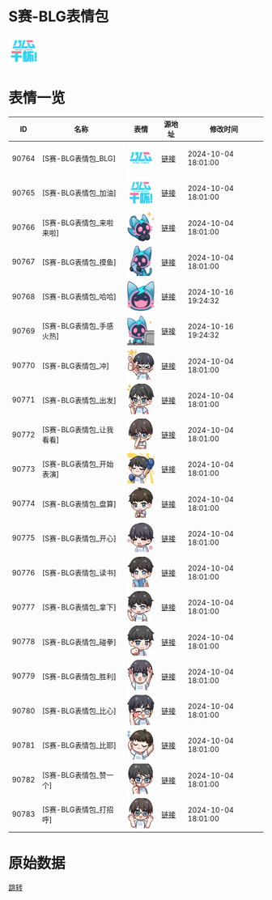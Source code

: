 # S赛-BLG表情包

<img src="./cover.png" height="60" alt="cover" />

# 表情一览

|ID|名称|表情|源地址|修改时间|
|----|----|----|----|----|
|90764|[S赛-BLG表情包_BLG]|<img src="./pic/090764_%5BS赛-BLG表情包_BLG%5D.png" height="60" alt="BLG"/>|[链接](https://i0.hdslb.com/bfs/garb/84b1b3977b7122392a97baa6a3776152cda887bd.png)|2024-10-04 18:01:00|
|90765|[S赛-BLG表情包_加油]|<img src="./pic/090765_%5BS赛-BLG表情包_加油%5D.png" height="60" alt="加油"/>|[链接](https://i0.hdslb.com/bfs/garb/5044d7709b566c5f6fd4684083b890b8873c0df1.png)|2024-10-04 18:01:00|
|90766|[S赛-BLG表情包_来啦来啦]|<img src="./pic/090766_%5BS赛-BLG表情包_来啦来啦%5D.png" height="60" alt="来啦来啦"/>|[链接](https://i0.hdslb.com/bfs/garb/49105fcc4453959b1c532b0da343e44b896def1d.png)|2024-10-04 18:01:00|
|90767|[S赛-BLG表情包_摸鱼]|<img src="./pic/090767_%5BS赛-BLG表情包_摸鱼%5D.png" height="60" alt="摸鱼"/>|[链接](https://i0.hdslb.com/bfs/garb/d85a8e5aa18055124f1a91210f09bcc708ad5e81.png)|2024-10-04 18:01:00|
|90768|[S赛-BLG表情包_哈哈]|<img src="./pic/090768_%5BS赛-BLG表情包_哈哈%5D.png" height="60" alt="哈哈"/>|[链接](https://i0.hdslb.com/bfs/garb/item/1c9f9536ef13b1ad09b9024821734b228046b143.png)|2024-10-16 19:24:32|
|90769|[S赛-BLG表情包_手感火热]|<img src="./pic/090769_%5BS赛-BLG表情包_手感火热%5D.png" height="60" alt="手感火热"/>|[链接](https://i0.hdslb.com/bfs/garb/item/847bcb9fde0591f1ce5d5347a7c8be205e97261d.png)|2024-10-16 19:24:32|
|90770|[S赛-BLG表情包_冲]|<img src="./pic/090770_%5BS赛-BLG表情包_冲%5D.png" height="60" alt="冲"/>|[链接](https://i0.hdslb.com/bfs/garb/62e4c06251777fd4f636f46a9f719c3c9f96e392.png)|2024-10-04 18:01:00|
|90771|[S赛-BLG表情包_出发]|<img src="./pic/090771_%5BS赛-BLG表情包_出发%5D.png" height="60" alt="出发"/>|[链接](https://i0.hdslb.com/bfs/garb/cbfd82bfff90b2804078aa22409c80165a769089.png)|2024-10-04 18:01:00|
|90772|[S赛-BLG表情包_让我看看]|<img src="./pic/090772_%5BS赛-BLG表情包_让我看看%5D.png" height="60" alt="让我看看"/>|[链接](https://i0.hdslb.com/bfs/garb/2c76b8d33ce871bca3736c1c743acfaef9481466.png)|2024-10-04 18:01:00|
|90773|[S赛-BLG表情包_开始表演]|<img src="./pic/090773_%5BS赛-BLG表情包_开始表演%5D.png" height="60" alt="开始表演"/>|[链接](https://i0.hdslb.com/bfs/garb/b10cd8dbf7b430ec1be642731c23d82009d6dc7d.png)|2024-10-04 18:01:00|
|90774|[S赛-BLG表情包_盘算]|<img src="./pic/090774_%5BS赛-BLG表情包_盘算%5D.png" height="60" alt="盘算"/>|[链接](https://i0.hdslb.com/bfs/garb/a7fa1ec45ef79e706ceeb5a302451e6cc52fb4ee.png)|2024-10-04 18:01:00|
|90775|[S赛-BLG表情包_开心]|<img src="./pic/090775_%5BS赛-BLG表情包_开心%5D.png" height="60" alt="开心"/>|[链接](https://i0.hdslb.com/bfs/garb/8402bb585f6eff86b5b5a82e7b87488a83dfdecf.png)|2024-10-04 18:01:00|
|90776|[S赛-BLG表情包_读书]|<img src="./pic/090776_%5BS赛-BLG表情包_读书%5D.png" height="60" alt="读书"/>|[链接](https://i0.hdslb.com/bfs/garb/6a59785db66ed4b6d027ac660bfc89b38a087c7d.png)|2024-10-04 18:01:00|
|90777|[S赛-BLG表情包_拿下]|<img src="./pic/090777_%5BS赛-BLG表情包_拿下%5D.png" height="60" alt="拿下"/>|[链接](https://i0.hdslb.com/bfs/garb/d820e8e0cc975657f2145b9fa8761a076f51d73d.png)|2024-10-04 18:01:00|
|90778|[S赛-BLG表情包_碰拳]|<img src="./pic/090778_%5BS赛-BLG表情包_碰拳%5D.png" height="60" alt="碰拳"/>|[链接](https://i0.hdslb.com/bfs/garb/a01120581b378d8c73b9e6b505e0fd58cd1edf5a.png)|2024-10-04 18:01:00|
|90779|[S赛-BLG表情包_胜利]|<img src="./pic/090779_%5BS赛-BLG表情包_胜利%5D.png" height="60" alt="胜利"/>|[链接](https://i0.hdslb.com/bfs/garb/f663a557445f0b342939ebf4b5a6bab8e6bd4fa7.png)|2024-10-04 18:01:00|
|90780|[S赛-BLG表情包_比心]|<img src="./pic/090780_%5BS赛-BLG表情包_比心%5D.png" height="60" alt="比心"/>|[链接](https://i0.hdslb.com/bfs/garb/914fa5e809ea90727bc1772c6928f55724c9d6e5.png)|2024-10-04 18:01:00|
|90781|[S赛-BLG表情包_比耶]|<img src="./pic/090781_%5BS赛-BLG表情包_比耶%5D.png" height="60" alt="比耶"/>|[链接](https://i0.hdslb.com/bfs/garb/236802013b99e0dec1b96d5f6a0870f227252f0b.png)|2024-10-04 18:01:00|
|90782|[S赛-BLG表情包_赞一个]|<img src="./pic/090782_%5BS赛-BLG表情包_赞一个%5D.png" height="60" alt="赞一个"/>|[链接](https://i0.hdslb.com/bfs/garb/6255536a413c4c52ca641708949840318d5906dc.png)|2024-10-04 18:01:00|
|90783|[S赛-BLG表情包_打招呼]|<img src="./pic/090783_%5BS赛-BLG表情包_打招呼%5D.png" height="60" alt="打招呼"/>|[链接](https://i0.hdslb.com/bfs/garb/053e3e7c48cf2cc381af2510efcffa3b0202336f.png)|2024-10-04 18:01:00|

# 原始数据

[跳转](./raw.json)

